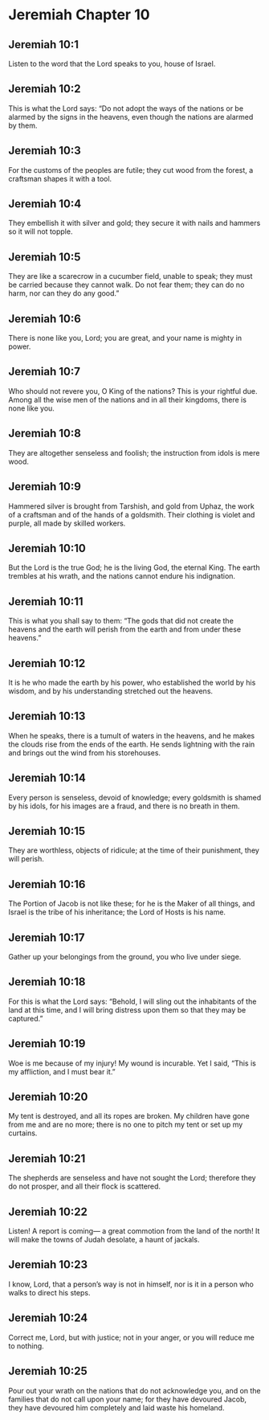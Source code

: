 # Jeremiah Chapter 10

## Jeremiah 10:1
Listen to the word that the Lord speaks to you, house of Israel.

## Jeremiah 10:2
This is what the Lord says: “Do not adopt the ways of the nations or be alarmed by the signs in the heavens, even though the nations are alarmed by them.

## Jeremiah 10:3
For the customs of the peoples are futile; they cut wood from the forest, a craftsman shapes it with a tool.

## Jeremiah 10:4
They embellish it with silver and gold; they secure it with nails and hammers so it will not topple.

## Jeremiah 10:5
They are like a scarecrow in a cucumber field, unable to speak; they must be carried because they cannot walk. Do not fear them; they can do no harm, nor can they do any good.”

## Jeremiah 10:6
There is none like you, Lord; you are great, and your name is mighty in power.

## Jeremiah 10:7
Who should not revere you, O King of the nations? This is your rightful due. Among all the wise men of the nations and in all their kingdoms, there is none like you.

## Jeremiah 10:8
They are altogether senseless and foolish; the instruction from idols is mere wood.

## Jeremiah 10:9
Hammered silver is brought from Tarshish, and gold from Uphaz, the work of a craftsman and of the hands of a goldsmith. Their clothing is violet and purple, all made by skilled workers.

## Jeremiah 10:10
But the Lord is the true God; he is the living God, the eternal King. The earth trembles at his wrath, and the nations cannot endure his indignation.

## Jeremiah 10:11
This is what you shall say to them: “The gods that did not create the heavens and the earth will perish from the earth and from under these heavens.”

## Jeremiah 10:12
It is he who made the earth by his power, who established the world by his wisdom, and by his understanding stretched out the heavens.

## Jeremiah 10:13
When he speaks, there is a tumult of waters in the heavens, and he makes the clouds rise from the ends of the earth. He sends lightning with the rain and brings out the wind from his storehouses.

## Jeremiah 10:14
Every person is senseless, devoid of knowledge; every goldsmith is shamed by his idols, for his images are a fraud, and there is no breath in them.

## Jeremiah 10:15
They are worthless, objects of ridicule; at the time of their punishment, they will perish.

## Jeremiah 10:16
The Portion of Jacob is not like these; for he is the Maker of all things, and Israel is the tribe of his inheritance; the Lord of Hosts is his name.

## Jeremiah 10:17
Gather up your belongings from the ground, you who live under siege.

## Jeremiah 10:18
For this is what the Lord says: “Behold, I will sling out the inhabitants of the land at this time, and I will bring distress upon them so that they may be captured.”

## Jeremiah 10:19
Woe is me because of my injury! My wound is incurable. Yet I said, “This is my affliction, and I must bear it.”

## Jeremiah 10:20
My tent is destroyed, and all its ropes are broken. My children have gone from me and are no more; there is no one to pitch my tent or set up my curtains.

## Jeremiah 10:21
The shepherds are senseless and have not sought the Lord; therefore they do not prosper, and all their flock is scattered.

## Jeremiah 10:22
Listen! A report is coming— a great commotion from the land of the north! It will make the towns of Judah desolate, a haunt of jackals.

## Jeremiah 10:23
I know, Lord, that a person’s way is not in himself, nor is it in a person who walks to direct his steps.

## Jeremiah 10:24
Correct me, Lord, but with justice; not in your anger, or you will reduce me to nothing.

## Jeremiah 10:25
Pour out your wrath on the nations that do not acknowledge you, and on the families that do not call upon your name; for they have devoured Jacob, they have devoured him completely and laid waste his homeland.

